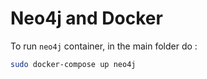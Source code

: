 # Neo4j and Docker

To run `neo4j` container, in the main folder do :
```bash
sudo docker-compose up neo4j
```
